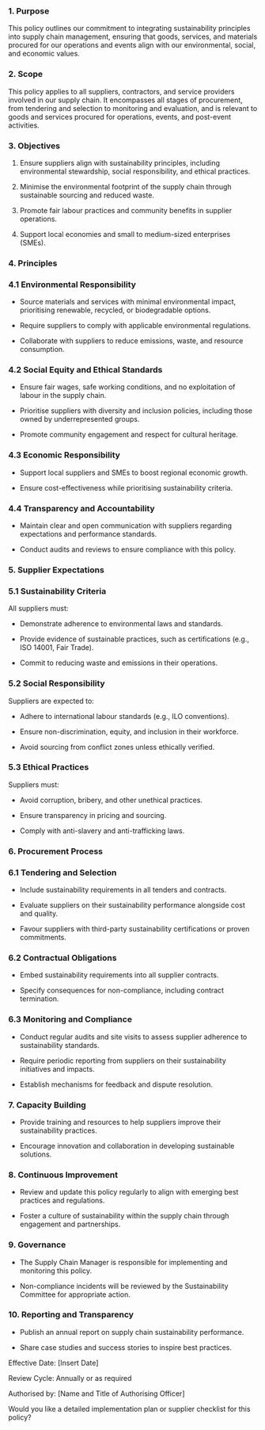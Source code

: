 ### 1. Purpose

This policy outlines our commitment to integrating sustainability principles into supply chain management, ensuring that goods, services, and materials procured for our operations and events align with our environmental, social, and economic values.

<!-- Unsupported block type: divider -->

### 2. Scope

This policy applies to all suppliers, contractors, and service providers involved in our supply chain. It encompasses all stages of procurement, from tendering and selection to monitoring and evaluation, and is relevant to goods and services procured for operations, events, and post-event activities.

<!-- Unsupported block type: divider -->

### 3. Objectives

1. Ensure suppliers align with sustainability principles, including environmental stewardship, social responsibility, and ethical practices.

1. Minimise the environmental footprint of the supply chain through sustainable sourcing and reduced waste.

1. Promote fair labour practices and community benefits in supplier operations.

1. Support local economies and small to medium-sized enterprises (SMEs).

<!-- Unsupported block type: divider -->

### 4. Principles

### 4.1 Environmental Responsibility

- Source materials and services with minimal environmental impact, prioritising renewable, recycled, or biodegradable options.

- Require suppliers to comply with applicable environmental regulations.

- Collaborate with suppliers to reduce emissions, waste, and resource consumption.

### 4.2 Social Equity and Ethical Standards

- Ensure fair wages, safe working conditions, and no exploitation of labour in the supply chain.

- Prioritise suppliers with diversity and inclusion policies, including those owned by underrepresented groups.

- Promote community engagement and respect for cultural heritage.

### 4.3 Economic Responsibility

- Support local suppliers and SMEs to boost regional economic growth.

- Ensure cost-effectiveness while prioritising sustainability criteria.

### 4.4 Transparency and Accountability

- Maintain clear and open communication with suppliers regarding expectations and performance standards.

- Conduct audits and reviews to ensure compliance with this policy.

<!-- Unsupported block type: divider -->

### 5. Supplier Expectations

### 5.1 Sustainability Criteria

All suppliers must:

- Demonstrate adherence to environmental laws and standards.

- Provide evidence of sustainable practices, such as certifications (e.g., ISO 14001, Fair Trade).

- Commit to reducing waste and emissions in their operations.

### 5.2 Social Responsibility

Suppliers are expected to:

- Adhere to international labour standards (e.g., ILO conventions).

- Ensure non-discrimination, equity, and inclusion in their workforce.

- Avoid sourcing from conflict zones unless ethically verified.

### 5.3 Ethical Practices

Suppliers must:

- Avoid corruption, bribery, and other unethical practices.

- Ensure transparency in pricing and sourcing.

- Comply with anti-slavery and anti-trafficking laws.

<!-- Unsupported block type: divider -->

### 6. Procurement Process

### 6.1 Tendering and Selection

- Include sustainability requirements in all tenders and contracts.

- Evaluate suppliers on their sustainability performance alongside cost and quality.

- Favour suppliers with third-party sustainability certifications or proven commitments.

### 6.2 Contractual Obligations

- Embed sustainability requirements into all supplier contracts.

- Specify consequences for non-compliance, including contract termination.

### 6.3 Monitoring and Compliance

- Conduct regular audits and site visits to assess supplier adherence to sustainability standards.

- Require periodic reporting from suppliers on their sustainability initiatives and impacts.

- Establish mechanisms for feedback and dispute resolution.

<!-- Unsupported block type: divider -->

### 7. Capacity Building

- Provide training and resources to help suppliers improve their sustainability practices.

- Encourage innovation and collaboration in developing sustainable solutions.

<!-- Unsupported block type: divider -->

### 8. Continuous Improvement

- Review and update this policy regularly to align with emerging best practices and regulations.

- Foster a culture of sustainability within the supply chain through engagement and partnerships.

<!-- Unsupported block type: divider -->

### 9. Governance

- The Supply Chain Manager is responsible for implementing and monitoring this policy.

- Non-compliance incidents will be reviewed by the Sustainability Committee for appropriate action.

<!-- Unsupported block type: divider -->

### 10. Reporting and Transparency

- Publish an annual report on supply chain sustainability performance.

- Share case studies and success stories to inspire best practices.

<!-- Unsupported block type: divider -->

Effective Date: [Insert Date]

Review Cycle: Annually or as required

Authorised by: [Name and Title of Authorising Officer]

Would you like a detailed implementation plan or supplier checklist for this policy?